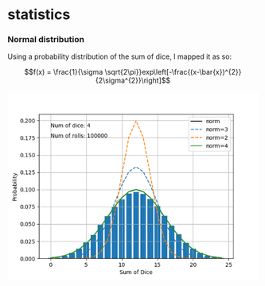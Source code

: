 # statistics

### Normal distribution

Using a probability distribution of the sum of dice, 
I mapped it as so:

$$f(x) = \frac{1}{\sigma \sqrt{2\pi}}exp\left[-\frac{(x-\bar{x})^{2}}{2\sigma^{2}}\right]$$

![img_2.png](img_2.png)
